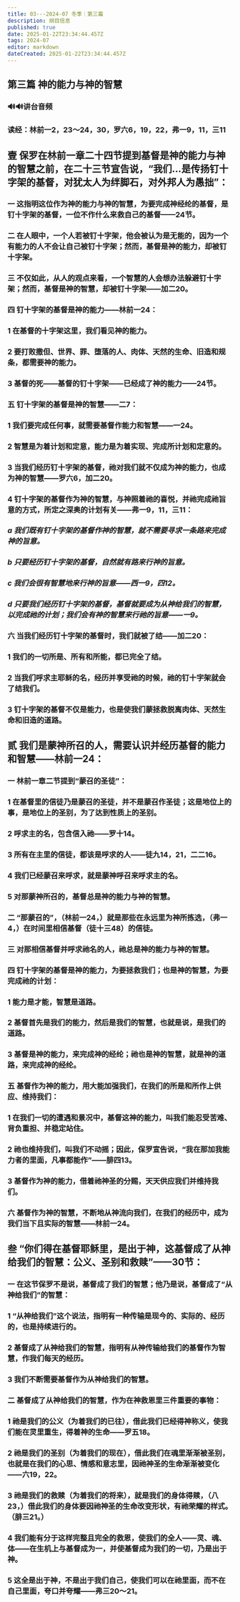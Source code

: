 ```yaml
---
title: 03---2024-07 冬季｜第三篇
description: 纲目信息
published: true
date: 2025-01-22T23:34:44.457Z
tags: 2024-07
editor: markdown
dateCreated: 2025-01-22T23:34:44.457Z
---
```


## 第三篇    神的能力与神的智慧

### 🔊🔊讲台音频

### 读经：林前一2，23～24，30，罗六6，19，22，弗一9，11，三11

## 壹	保罗在林前一章二十四节提到基督是神的能力与神的智慧之前，在二十三节宣告说，“我们…是传扬钉十字架的基督，对犹太人为绊脚石，对外邦人为愚拙”：

### 一	这指明这位作为神的能力与神的智慧，为要完成神经纶的基督，是钉十字架的基督，一位不作什么来救自己的基督——24节。

### 二	在人眼中，一个人若被钉十字架，他会被认为是无能的，因为一个有能力的人不会让自己被钉十字架；然而，基督是神的能力，却被钉十字架。

### 三	不仅如此，从人的观点来看，一个智慧的人会想办法躲避钉十字架；然而，基督是神的智慧，却被钉十字架——加二20。

### 四	钉十字架的基督是神的能力——林前一24：

### 1	在基督的十字架这里，我们看见神的能力。

### 2	要打败撒但、世界、罪、堕落的人、肉体、天然的生命、旧造和规条，都需要神的能力。

### 3	基督的死——基督的钉十字架——已经成了神的能力——24节。

### 五	钉十字架的基督是神的智慧——二7：

### 1	我们要完成任何事，就需要基督作能力和智慧——一24。

### 2	智慧是为着计划和定意，能力是为着实现、完成所计划和定意的。

### 3	当我们经历钉十字架的基督，祂对我们就不仅成为神的能力，也成为神的智慧——罗六6，加二20。

### 4	钉十字架的基督作为神的智慧，与神照着祂的喜悦，并祂完成祂旨意的方式，所定之深奥的计划有关——弗一9，11，三11：

### *a	我们既有钉十字架的基督作神的智慧，就不需要寻求一条路来完成神的旨意。*

### *b	只要经历钉十字架的基督，自然就有路来行神的旨意。*

### *c	我们会很有智慧地来行神的旨意——西一9，四12。*

### *d	只要我们经历钉十字架的基督，基督就要成为从神给我们的智慧，以完成祂的计划；我们会有神的智慧来行祂的旨意——一9。*

### 六	当我们经历钉十字架的基督时，我们就被了结——加二20：

### 1	我们的一切所是、所有和所能，都已完全了结。

### 2	当我们呼求主耶稣的名，经历并享受祂的时候，祂的钉十字架就会了结我们。

### 3	钉十字架的基督不仅是能力，也是使我们蒙拯救脱离肉体、天然生命和旧造的道路。

## 贰	我们是蒙神所召的人，需要认识并经历基督的能力和智慧——林前一24：

### 一	林前一章二节提到“蒙召的圣徒”：

### 1	在基督里的信徒乃是蒙召的圣徒，并不是蒙召作圣徒；这是地位上的事，是地位上的圣别，为了达到性质上的圣别。

### 2	呼求主的名，包含信入祂——罗十14。

### 3	所有在主里的信徒，都该是呼求的人——徒九14，21，二二16。

### 4	我们已经蒙召来呼求，就是蒙神呼召来呼求主的名。

### 5	对那蒙神所召的，基督总是神的能力与神的智慧。

### 二	“那蒙召的”，（林前一24，）就是那些在永远里为神所拣选，（弗一4，）在时间里相信基督（徒十三48）的信徒。

### 三	对那相信基督并呼求祂名的人，祂总是神的能力与神的智慧。

### 四	钉十字架的基督是神的能力，为要拯救我们；也是神的智慧，为要完成祂的计划：

### 1	能力是才能，智慧是道路。

### 2	基督首先是我们的能力，然后是我们的智慧，也就是说，是我们的道路。

### 3	基督是神的能力，来完成神的经纶；祂也是神的智慧，就是神的道路，来完成神的经纶。

### 五	基督作为神的能力，用大能加强我们，在我们的所是和所作上供应、维持我们：

### 1	在我们一切的遭遇和景况中，基督这神的能力，叫我们能忍受苦难、背负重担、并稳定站住。

### 2	祂也维持我们，叫我们不动摇；因此，保罗宣告说，“我在那加我能力者的里面，凡事都能作”——腓四13。

### 3	基督作为神的能力，借着祂神圣的分赐，天天供应我们并维持我们。

### 六	基督作为神的智慧，不断地从神流向我们，在我们的经历中，成为我们当下且实际的智慧——林前一24。

## 叁	“你们得在基督耶稣里，是出于神，这基督成了从神给我们的智慧：公义、圣别和救赎”——30节：

### 一	在这节保罗不是说，基督成了我们的智慧；他乃是说，基督成了“从神给我们”的智慧：

### 1	“从神给我们”这个说法，指明有一种传输是现今的、实际的、经历的，也是持续进行的。

### 2	基督成了从神给我们的智慧，指明有从神传输给我们的基督作为智慧，作我们每天的经历。

### 3	我们不断需要基督作为从神给我们的智慧。

### 二	基督成了从神给我们的智慧，作为在神救恩里三件重要的事物：

### 1	祂是我们的公义（为着我们的已往），借此我们已经得神称义，使我们能在灵里重生，得着神的生命——罗五18。

### 2	祂是我们的圣别（为着我们的现在），借此我们在魂里渐渐被圣别，也就是在我们的心思、情感和意志里，因祂神圣的生命渐渐被变化——六19，22。

### 3	祂是我们的救赎（为着我们的将来），就是我们的身体得赎，（八23，）借此我们的身体要因祂神圣的生命改变形状，有祂荣耀的样式。（腓三21。）

### 4	我们能有分于这样完整且完全的救恩，使我们的全人——灵、魂、体——在生机上与基督成为一，并使基督成为我们的一切，乃是出于神。

### 5	这全是出于神，不是出于我们自己，使我们可以在祂里面，而不在自己里面，夸口并夸耀——弗三20～21。
<!-- Google tag (gtag.js) -->
<script async src="https://www.googletagmanager.com/gtag/js?id=G-1P8709Z16T"></script>
<script>
  window.dataLayer = window.dataLayer || [];
  function gtag(){dataLayer.push(arguments);}
  gtag('js', new Date());

  gtag('config', 'G-1P8709Z16T');
</script>
